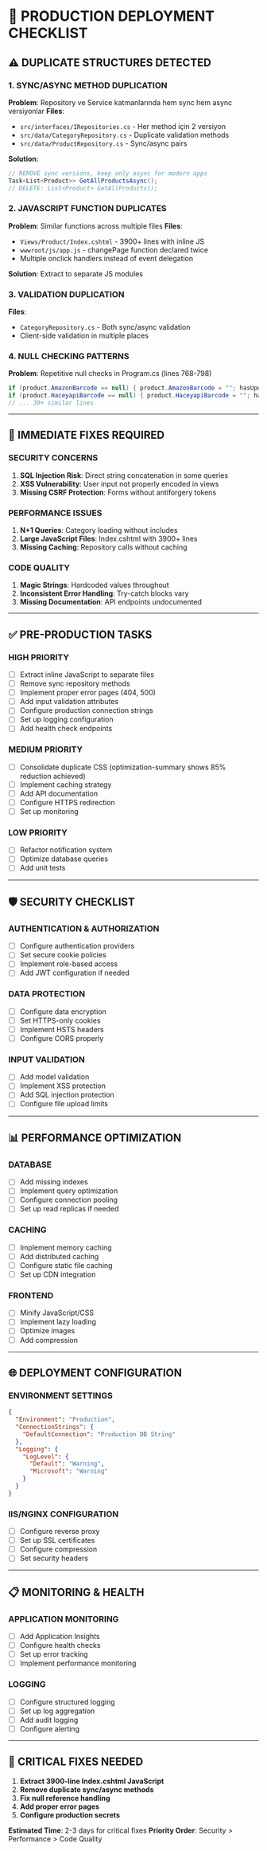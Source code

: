# 🚀 PRODUCTION DEPLOYMENT CHECKLIST

## ⚠️ **DUPLICATE STRUCTURES DETECTED**

### 1. **SYNC/ASYNC METHOD DUPLICATION**
**Problem**: Repository ve Service katmanlarında hem sync hem async versiyonlar
**Files**: 
- `src/interfaces/IRepositories.cs` - Her method için 2 versiyon
- `src/data/CategoryRepository.cs` - Duplicate validation methods
- `src/data/ProductRepository.cs` - Sync/async pairs

**Solution**: 
```csharp
// REMOVE sync versions, keep only async for modern apps
Task<List<Product>> GetAllProductsAsync();
// DELETE: List<Product> GetAllProducts();
```

### 2. **JAVASCRIPT FUNCTION DUPLICATES**
**Problem**: Similar functions across multiple files
**Files**:
- `Views/Product/Index.cshtml` - 3900+ lines with inline JS
- `wwwroot/js/app.js` - changePage function declared twice
- Multiple onclick handlers instead of event delegation

**Solution**: Extract to separate JS modules

### 3. **VALIDATION DUPLICATION**
**Files**:
- `CategoryRepository.cs` - Both sync/async validation
- Client-side validation in multiple places

### 4. **NULL CHECKING PATTERNS**
**Problem**: Repetitive null checks in Program.cs (lines 768-798)
```csharp
if (product.AmazonBarcode == null) { product.AmazonBarcode = ""; hasUpdates = true; }
if (product.HaceyapiBarcode == null) { product.HaceyapiBarcode = ""; hasUpdates = true; }
// ... 30+ similar lines
```

---

## 🔧 **IMMEDIATE FIXES REQUIRED**

### **SECURITY CONCERNS**
1. **SQL Injection Risk**: Direct string concatenation in some queries
2. **XSS Vulnerability**: User input not properly encoded in views
3. **Missing CSRF Protection**: Forms without antiforgery tokens

### **PERFORMANCE ISSUES**
1. **N+1 Queries**: Category loading without includes
2. **Large JavaScript Files**: Index.cshtml with 3900+ lines
3. **Missing Caching**: Repository calls without caching

### **CODE QUALITY**
1. **Magic Strings**: Hardcoded values throughout
2. **Inconsistent Error Handling**: Try-catch blocks vary
3. **Missing Documentation**: API endpoints undocumented

---

## ✅ **PRE-PRODUCTION TASKS**

### **HIGH PRIORITY**
- [ ] Extract inline JavaScript to separate files
- [ ] Remove sync repository methods
- [ ] Implement proper error pages (404, 500)
- [ ] Add input validation attributes
- [ ] Configure production connection strings
- [ ] Set up logging configuration
- [ ] Add health check endpoints

### **MEDIUM PRIORITY**
- [ ] Consolidate duplicate CSS (optimization-summary shows 85% reduction achieved)
- [ ] Implement caching strategy
- [ ] Add API documentation
- [ ] Configure HTTPS redirection
- [ ] Set up monitoring

### **LOW PRIORITY**
- [ ] Refactor notification system
- [ ] Optimize database queries
- [ ] Add unit tests

---

## 🛡️ **SECURITY CHECKLIST**

### **AUTHENTICATION & AUTHORIZATION**
- [ ] Configure authentication providers
- [ ] Set secure cookie policies
- [ ] Implement role-based access
- [ ] Add JWT configuration if needed

### **DATA PROTECTION**
- [ ] Configure data encryption
- [ ] Set HTTPS-only cookies
- [ ] Implement HSTS headers
- [ ] Configure CORS properly

### **INPUT VALIDATION**
- [ ] Add model validation
- [ ] Implement XSS protection
- [ ] Add SQL injection protection
- [ ] Configure file upload limits

---

## 📊 **PERFORMANCE OPTIMIZATION**

### **DATABASE**
- [ ] Add missing indexes
- [ ] Implement query optimization
- [ ] Configure connection pooling
- [ ] Set up read replicas if needed

### **CACHING**
- [ ] Implement memory caching
- [ ] Add distributed caching
- [ ] Configure static file caching
- [ ] Set up CDN integration

### **FRONTEND**
- [ ] Minify JavaScript/CSS
- [ ] Implement lazy loading
- [ ] Optimize images
- [ ] Add compression

---

## 🌐 **DEPLOYMENT CONFIGURATION**

### **ENVIRONMENT SETTINGS**
```json
{
  "Environment": "Production",
  "ConnectionStrings": {
    "DefaultConnection": "Production DB String"
  },
  "Logging": {
    "LogLevel": {
      "Default": "Warning",
      "Microsoft": "Warning"
    }
  }
}
```

### **IIS/NGINX CONFIGURATION**
- [ ] Configure reverse proxy
- [ ] Set up SSL certificates
- [ ] Configure compression
- [ ] Set security headers

---

## 📋 **MONITORING & HEALTH**

### **APPLICATION MONITORING**
- [ ] Add Application Insights
- [ ] Configure health checks
- [ ] Set up error tracking
- [ ] Implement performance monitoring

### **LOGGING**
- [ ] Configure structured logging
- [ ] Set up log aggregation
- [ ] Add audit logging
- [ ] Configure alerting

---

## 🚨 **CRITICAL FIXES NEEDED**

1. **Extract 3900-line Index.cshtml JavaScript**
2. **Remove duplicate sync/async methods**
3. **Fix null reference handling**
4. **Add proper error pages**
5. **Configure production secrets**

**Estimated Time**: 2-3 days for critical fixes
**Priority Order**: Security > Performance > Code Quality
